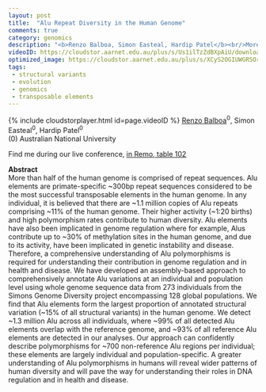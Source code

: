 ```yaml
---
layout: post
title:  "Alu Repeat Diversity in the Human Genome"
comments: true
category: genomics
description: "<b>Renzo Balboa, Simon Easteal, Hardip Patel</b><br/>More than half of the human genome is comprised of..."
videoID: https://cloudstor.aarnet.edu.au/plus/s/Us1ilTzZdBXpAiU/download
optimized_image: https://cloudstor.aarnet.edu.au/plus/s/XCyS2OGIUWGR5Or/download
tags:
 - structural variants
 - evolution
 - genomics
 - transposable elements
---
```

{% include cloudstorplayer.html id=page.videoID %}
<u>Renzo Balboa</u><sup>0</sup>, Simon Easteal<sup>0</sup>, Hardip Patel<sup>0</sup><br/>
\(0\) Australian National University

Find me during our live conference, [in Remo, table 102](https://remo.co)

<b>Abstract</b><br/>
More than half of the human genome is comprised of repeat sequences. Alu elements are primate-specific ~300bp repeat sequences considered to be the most successful transposable elements in the human genome. In any individual, it is believed that there are ~1.1 million copies of Alu repeats comprising ~11% of the human genome. Their higher activity \(~1:20 births\) and high polymorphism rates contribute to human diversity.  Alu elements have also been implicated in genome regulation where for example, Alus contribute up to ~30% of methylation sites in the human genome, and due to its activity, have been implicated in genetic instability and disease. Therefore, a comprehensive understanding of Alu polymorphisms is required for understanding their contribution in genome regulation and in health and disease. We have developed an assembly-based approach to comprehensively annotate Alu variations at an individual and population level using whole genome sequence data from 273 individuals from the Simons Genome Diversity project encompassing 128 global populations. We find that Alu elements form the largest proportion of annotated structural variation \(~15% of all structural variants\) in the human genome. We detect ~1.3 million Alu across all individuals, where ~99% of all detected Alu elements overlap with the reference genome, and ~93% of all reference Alu elements are detected in our analyses. Our approach can confidently describe polymorphisms for ~700 non-reference Alu regions per individual; these elements are largely individual and population-specific. A greater understanding of Alu polymorphisms in humans will reveal wider patterns of human diversity and will pave the way for understanding their roles in DNA regulation and in health and disease.
